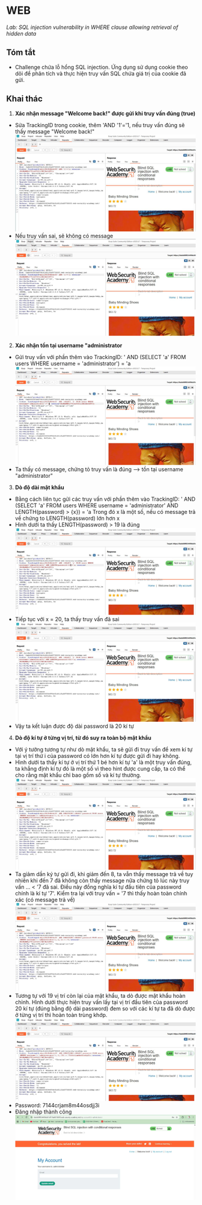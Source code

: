# WEB
*Lab: SQL injection vulnerability in WHERE clause allowing retrieval of hidden data*
## Tóm tắt
- Challenge chứa lỗ hổng SQL injection. Ứng dụng sử dụng cookie theo dõi để phân tích và thực hiện truy vấn SQL chứa giá trị của cookie đã gửi. 
## Khai thác
1. **Xác nhận message "Welcome back!" được gửi khi truy vấn đúng (true)**
- Sửa TrackingID trong cookie, thêm 'AND '1'='1, nếu truy vấn đúng sẽ thấy message "Welcome back!"
![alt text](images/img_1.png)
- Nếu truy vấn sai, sẽ không có message 
![alt text](images/img_2.png)
2. **Xác nhận tồn tại username "administrator**
- Gửi truy vấn với phần thêm vào TrackingID: ' AND (SELECT 'a' FROM users WHERE username = 'administrator') = 'a
![alt text](images/img_5.png)
- Ta thấy có message, chứng tỏ truy vấn là đúng --> tồn tại username "administrator"
3. **Dò độ dài mật khẩu**
- Bằng cách liên tục gửi các truy vấn với phần thêm vào TrackingID: ' AND (SELECT 'a' FROM users WHERE username = 'administrator' AND LENGTH(password) > {x}) = 'a
Trong đó x là một số, nếu có message trả về chứng to LENGTH(password) lớn hơn x
- Hình dưới ta thấy LENGTH(password) > 19 là đúng
![alt text](images/img_3.png)
- Tiếp tục với x = 20, ta thấy truy vấn đã sai
![alt text](images/img_4.png)
- Vậy ta kết luận được độ dài password là 20 kí tự
4. **Dò độ kí tự ở từng vị trí, từ đó suy ra toàn bộ mật khẩu**
- Với ý tưởng tương tự như dò mật khẩu, ta sẽ gửi đi truy vấn để xem kí tự tại vị trí thứ i của password có lớn hơn kí tự được gửi đi hay không.
- Hình dưới ta thấy kí tự ở vị trí thứ 1 bé hơn kí tự 'a' là một truy vấn đúng, ta khẳng định kí tự đó là một số vì theo hint được cung cấp, ta có thể cho rằng mật khẩu chỉ bao gồm số và kí tự thường.
![alt text](images/img_6.png)
- Ta giảm dần ký tự gửi đi, khi giảm đến 8, ta vẫn thấy message trả về tuy nhiên khi đến 7 đã không còn thấy message nữa chứng tỏ lúc này truy vấn ... < '7 đã sai. Điều này đồng nghĩa kí tự đầu tiên của password chính là kí tự '7'. Kiểm tra lại với truy vấn = '7 thì thấy hoàn toàn chính xác (có message trả về)
![alt text](images/img_7.png)
- Tương tự với 19 vị trí còn lại của mật khẩu, ta dò được mật khẩu hoàn chỉnh. Hình dưới thực hiện truy vấn lấy tại vị trí đầu tiên của password 20 kí tự (đúng bằng độ dài password) đem so với các kí tự ta đã dò được ở từng vị trí thì hoàn toàn trùng khớp.
![alt text](images/img_8.png)
- Password: 7144crjam8m44osdjj3i
- Đăng nhập thành công
![alt text](images/img_9.png)



